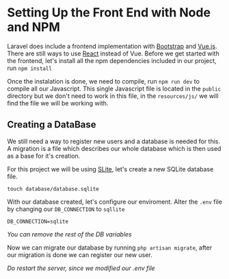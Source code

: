 # Setting Up the Front End with Node and NPM
Laravel does include a frontend implementation with [Bootstrap](https://getbootstrap.com/) and [Vue.js](https://vuejs.org/). There are still ways to use [React](https://reactjs.org/) instead of Vue. Before we get started with the frontend, let's install all the npm dependencies included in our project, run `npm install`

Once the instalation is done, we need to compile, run `npm run dev` to compile all our Javascript. This single Javascript file is located in the `public` directory but we don't need to work in this file, in the `resources/js/` we will find the file we will be working with.

## Creating a DataBase
We still need a way to register new users and a database is needed for this. A migration is a file which describes our whole database which is then used as a base for it's creation.

For this project we will be using [SLite](https://sqlite.org/index.html), let's create a new SQLite database file.

```cli
touch database/database.sqlite
```
With our database created, let's configure our enviroment. Alter the `.env` file by changing our `DB_CONNECTION` to `sqllite`

```.env
DB_CONNECTION=sqlite
```
*You can remove the rest of the DB variables*

Now we can migrate our database by running `php artisan migrate`, after our migration is done we can register our new user. 

*Do restart the server, since we modified our .env file*